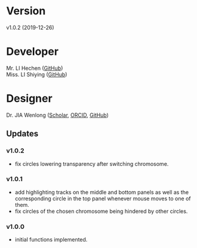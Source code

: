# Version
v1.0.2 (2019-12-26)

# Developer
Mr. LI Hechen ([GitHub](https://github.com/lhc70000))<br/>
Miss. LI Shiying ([GitHub](https://github.com/CherineLee))

# Designer
Dr. JIA Wenlong ([Scholar](https://scholar.google.com.hk/citations?user=eupQCQEAAAAJ), [ORCID](https://orcid.org/0000-0002-7136-9919), [GitHub](https://github.com/Nobel-Justin))

## Updates
### v1.0.2
   - fix circles lowering transparency after switching chromosome.

### v1.0.1
   - add highlighting tracks on the middle and bottom panels as well as the corresponding circle in the top panel whenever mouse moves to one of them.
   - fix circles of the chosen chromosome being hindered by other circles.

### v1.0.0
   - initial functions implemented.
